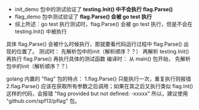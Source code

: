 * init_demo 包中的测试验证了 **testing.Init() 中不会执行 flag.Parse()**
* flag_demo 包中测试验证了 **flag.Parse() 会被 go test 执行**
* 综上所述：go test 执行测试时，flag.Parse() 会被 go test 执行，但是不会在 testing.Init() 中被执行

具体 flag.Parse() 会被什么时候执行，那就要看代码运行过程中 flag.Parse() 出现的位置了。
测试时：
    先解析包中的init（解析顺序？？）
    再解析  testing.Init()
    再执行 flag.Parse()
    再执行具体的测试函数
编译时：
    从 main() 包开始，
    先解析包中的init（解析顺序？？）


golang 内置的 "flag" 包的特点：
		1.flag.Parse() 只能执行一次，重复执行则报错
		2.flag.Parse() 应该在获取所有参数之后调用；如果在其之后又执行类似 flag.Int() 这样的代码，会报错 "flag provided but not defined: -xxxxx"
		所以，建议使用 "github.com/spf13/pflag" 包。